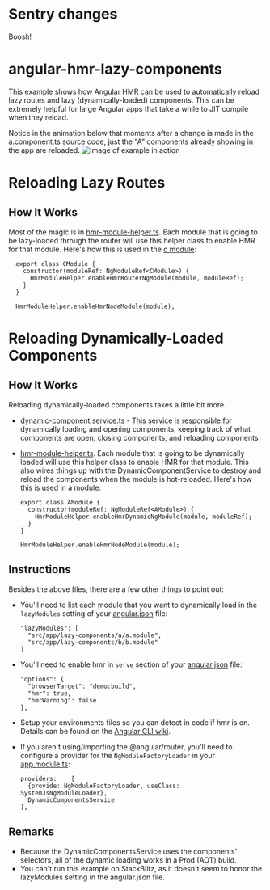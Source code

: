 # Sentry changes
Boosh!

# angular-hmr-lazy-components
This example shows how Angular HMR can be used to automatically reload lazy routes and lazy (dynamically-loaded) components. This can be extremely helpful for large Angular apps that take a while to JIT compile when they reload.

Notice in the animation below that moments after a change is made in the a.component.ts source code, just the "A" components already showing in the app are reloaded. 
![Image of example in action](https://github.com/wags1999/angular-hmr-lazy-components/blob/master/img/example.gif)

# Reloading Lazy Routes

## How It Works
Most of the magic is in [hmr-module-helper.ts](https://github.com/wags1999/angular-hmr-lazy-components/blob/master/src/app/hmr-module-helper.ts). Each module that is going to be lazy-loaded through the router will use this helper class to enable HMR for that module.  Here's how this is used in the [c module](https://github.com/wags1999/angular-hmr-lazy-components/blob/master/src/app/lazy-routes/c/c.module.ts):
 
      export class CModule {
        constructor(moduleRef: NgModuleRef<CModule>) {
          HmrModuleHelper.enableHmrRouterNgModule(module, moduleRef);
        }
      }
      
      HmrModuleHelper.enableHmrNodeModule(module);
 
# Reloading Dynamically-Loaded Components
 
## How It Works
Reloading dynamically-loaded components takes a little bit more.
* [dynamic-component.service.ts](https://github.com/wags1999/angular-hmr-lazy-components/blob/master/src/app/dynamic-components.service.ts) - This service is responsible for dynamically loading and opening components, keeping track of what components are open, closing components, and reloading components.
* [hmr-module-helper.ts](https://github.com/wags1999/angular-hmr-lazy-components/blob/master/src/app/hmr-module-helper.ts). Each module that is going to be dynamically loaded will use this helper class to enable HMR for that module.  This also wires things up with the DynamicComponentService to destroy and reload the components when the module is hot-reloaded. Here's how this is used in [a module](https://github.com/wags1999/angular-hmr-lazy-components/blob/master/src/app/lazy-components/a/a.module.ts):
 
      export class AModule {
        constructor(moduleRef: NgModuleRef<AModule>) {
          HmrModuleHelper.enableHmrDynamicNgModule(module, moduleRef);
        }
      }
      
      HmrModuleHelper.enableHmrNodeModule(module); 
 
## Instructions
Besides the above files, there are a few other things to point out:
* You'll need to list each module that you want to dynamically load in the `lazyModules` setting of your [angular.json](https://github.com/wags1999/angular-hmr-lazy-components/blob/master/angular.json) file:
 
      "lazyModules": [
        "src/app/lazy-components/a/a.module",
        "src/app/lazy-components/b/b.module"
      ]

* You'll need to enable hmr in `serve` section of your [angular.json](https://github.com/wags1999/angular-hmr-lazy-components/blob/master/angular.json) file:

      "options": {
        "browserTarget": "demo:build",
        "hmr": true,
        "hmrWarning": false
      },
 
* Setup your environments files so you can detect in code if hmr is on.  Details can be found on the [Angular CLI wiki](https://github.com/angular/angular-cli/wiki/stories-configure-hmr#add-environment-for-hmr).
* If you aren't using/importing the @angular/router, you'll need to configure a provider for the `NgModuleFactoryLoader` in your [app.module.ts](https://github.com/wags1999/angular-hmr-lazy-components/blob/master/src/app/app.module.ts):

      providers:    [
        {provide: NgModuleFactoryLoader, useClass: SystemJsNgModuleLoader},
        DynamicComponentsService
      ],

## Remarks
* Because the DynamicComponentsService uses the components' selectors, all of the dynamic loading works in a Prod (AOT) build.
* You can't run this example on StackBlitz, as it doesn't seem to honor the lazyModules setting in the angular.json file.

